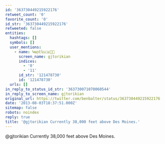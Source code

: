 ```yaml
---
id: '363730449215922176'
retweet_count: '0'
favorite_count: '0'
id_str: '363730449215922176'
retweeted: false
entities:
  hashtags: []
  symbols: []
  user_mentions:
    - name: Կարէն🇦🇲🌹🏁
      screen_name: gjtorikian
      indices:
        - '0'
        - '11'
      id_str: '121478730'
      id: '121478730'
  urls: []
in_reply_to_status_id_str: '363730071070060544'
in_reply_to_screen_name: gjtorikian
original_url: https://twitter.com/benbalter/status/363730449215922176
date: '2013-08-03T18:37:51.000Z'
sitemap: false
robots: noindex
reply: true
title: '@gjtorikian Currently 38,000 feet above Des Moines.'
---
```


@gjtorikian Currently 38,000 feet above Des Moines.